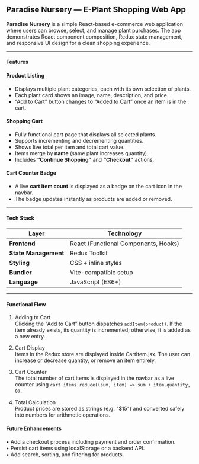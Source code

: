## Paradise Nursery — E-Plant Shopping Web App

**Paradise Nursery** is a simple React-based e-commerce web application where users can browse, select, and manage plant purchases. The app demonstrates React component composition, Redux state management, and responsive UI design for a clean shopping experience.

---

#### Features

#### Product Listing
- Displays multiple plant categories, each with its own selection of plants.
- Each plant card shows an image, name, description, and price.
- “Add to Cart” button changes to “Added to Cart” once an item is in the cart.

#### Shopping Cart
- Fully functional cart page that displays all selected plants.
- Supports incrementing and decrementing quantities.
- Shows live total per item and total cart value.
- Items merge by **name** (same plant increases quantity).
- Includes **“Continue Shopping”** and **“Checkout”** actions.

#### Cart Counter Badge
- A live **cart item count** is displayed as a badge on the cart icon in the navbar.
- The badge updates instantly as products are added or removed.

---

#### Tech Stack

| Layer | Technology |
|-------|-------------|
| **Frontend** | React (Functional Components, Hooks) |
| **State Management** | Redux Toolkit |
| **Styling** | CSS + inline styles |
| **Bundler** |  Vite-compatible setup |
| **Language** | JavaScript (ES6+) |

---

#### Functional Flow

1. Adding to Cart  
Clicking the “Add to Cart” button dispatches `addItem(product)`.
If the item already exists, its quantity is incremented; otherwise, it is added as a new entry.

2. Cart Display    
Items in the Redux store are displayed inside CartItem.jsx.
The user can increase or decrease quantity, or remove an item entirely.

3. Cart Counter     
The total number of cart items is displayed in the navbar as a live counter using
`cart.items.reduce((sum, item) => sum + item.quantity, 0)`.

4. Total Calculation     
Product prices are stored as strings (e.g. "$15") and converted safely into numbers for arithmetic operations.


#### Future Enhancements

• Add a checkout process including payment and order confirmation.     
• Persist cart items using localStorage or a backend API.     
• Add search, sorting, and filtering for products.     
